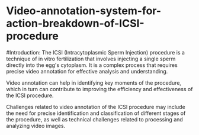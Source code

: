 # Video-annotation-system-for-action-breakdown-of-ICSI-procedure
#Introduction:
The ICSI (Intracytoplasmic Sperm Injection) procedure is a technique of in vitro fertilization that involves injecting a single sperm directly into the egg's cytoplasm. It is a complex process that requires precise video annotation for effective analysis and understanding.

Video annotation can help in identifying key moments of the procedure, which in turn can contribute to improving the efficiency and effectiveness of the ICSI procedure.

Challenges related to video annotation of the ICSI procedure may include the need for precise identification and classification of different stages of the procedure, as well as technical challenges related to processing and analyzing video images.
